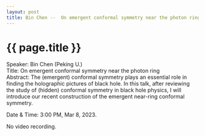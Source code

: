 ```yaml
---
layout: post
title: Bin Chen --  On emergent conformal symmetry near the photon ring
---
```


{{ page.title }}
================

Speaker: Bin Chen (Peking U.)  
Title:  On emergent conformal symmetry near the photon ring  
Abstract: The (emergent) conformal symmetry plays an essential role in finding the holographic pictures of black hole. In this talk, after reviewing the study of (hidden) conformal symmetry in black hole physics, I will introduce our recent construction of the emergent near-ring conformal symmetry.     

Date & Time: 3:00 PM, Mar 8, 2023.

No video recording.